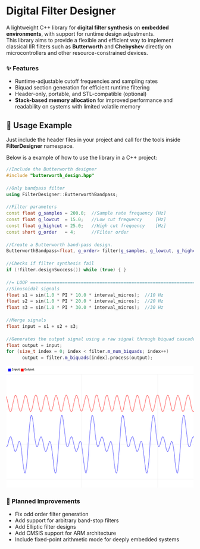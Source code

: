 
# Digital Filter Designer

A lightweight C++ library for **digital filter synthesis** on **embedded environments**, with support for runtime design adjustments.  
This library aims to provide a flexible and efficient way to implement classical IIR filters such as **Butterworth** and **Chebyshev** directly on microcontrollers and other resource-constrained devices.

### ✨ Features

- Runtime-adjustable cutoff frequencies and sampling rates
- Biquad section generation for efficient runtime filtering
- Header-only, portable, and STL-compatible (optional)
- **Stack-based memory allocation** for improved performance and readability on systems with limited volatile memory

## 🚀 Usage Example
Just include the header files in your project and call for the tools inside **FilterDesigner** namespace.

Below is a example of how to use the library in a C++ project:

```cpp
//Include the Butterworth designer
#include "butterworth_design.hpp"

//Only bandpass filter
using FilterDesigner::ButterworthBandpass;

//Filter parameters
const float g_samples = 200.0;  //Sample rate frequency [Hz]
const float g_lowcut  = 15.0;   //Low cut frequency     [Hz]
const float g_highcut = 25.0;   //High cut frequency    [Hz]
const short g_order   = 4;      //Filter order

//Create a Butterworth band-pass design.
ButterworthBandpass<float, g_order> filter(g_samples, g_lowcut, g_highcut);

//Checks if filter synthesis fail
if (!filter.designSuccess()) while (true) { }

//= LOOP ================================================================== 
//Sinusoidal signals
float s1 = sin(1.0 * PI * 10.0 * interval_micros);  //10 Hz
float s2 = sin(1.0 * PI * 20.0 * interval_micros);  //20 Hz
float s3 = sin(1.0 * PI * 30.0 * interval_micros);  //30 Hz

//Merge signals
float input = s1 + s2 + s3;

//​Generates the output signal using a raw signal through biquad cascade.
float output = input;
for (size_t index = 0; index < filter.m_num_biquads; index++)
      output = filter.m_biquads[index].process(output);
```

![Filter Response](docs/filter_response.png)

### 🔧 Planned Improvements

- Fix odd order filter generation
- Add support for arbitrary band-stop filters
- Add Elliptic filter designs
- Add CMSIS support for ARM architecture
- Include fixed-point arithmetic mode for deeply embedded systems